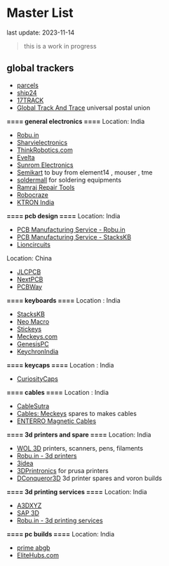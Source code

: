 # Master List 
last update: 2023-11-14
> this is a work in progress

## global trackers
- [parcels](https://parcelsapp.com/en/)
- [ship24](https://www.ship24.com/)
- [17TRACK](https://www.17track.net/en)
- [Global Track And Trace](https://globaltracktrace.ptc.post/gtt.web/) universal postal union

**==== general electronics ====**
Location: India

- [Robu.in](https://robu.in/)  
- [Sharvielectronics](https://sharvielectronics.com/)  
- [ThinkRobotics.com](https://thinkrobotics.com/)  
- [Evelta](https://evelta.com/)  
- [Sunrom Electronics](https://www.sunrom.com/)  
- [Semikart](https://www.semikart.com/)  to buy from element14 , mouser , tme
- [soldermall](https://www.soldermall.com/)  for soldering equipments
- [Ramraj Repair Tools](https://ramrajrepairtools.com/)
- [Robocraze](https://robocraze.com/)  
- [KTRON India](https://www.ktron.in/)  

**==== pcb design ====**
Location: India

- [PCB Manufacturing Service - Robu.in](https://robu.in/product/online-pcb-manufacturing-service/) 
- [PCB Manufacturing Service - StacksKB](https://stackskb.com/pcb-manufacturing-service/) 
- [Lioncircuits](https://www.lioncircuits.com/)  

Location: China
- [JLCPCB](https://jlcpcb.com/)  
- [NextPCB](https://www.nextpcb.com/)  
- [PCBWay](https://www.pcbway.com/about.html)

**==== keyboards ====**
Location : India

- [StacksKB](https://stackskb.com/)  
- [Neo Macro](https://neomacro.in/)  
- [Stickeys](https://stickeys.in/) 
- [Meckeys.com](https://www.meckeys.com/)  
- [GenesisPC](https://www.genesispc.in/)  
- [KeychronIndia](https://keychron.in/)

**==== keycaps ====**
Location : India
- [CuriosityCaps](https://curiositycaps.in/)  

**==== cables ====**
Location : India
- [CableSutra](https://cablesutra.shop/)
- [Cables: Meckeys](https://www.meckeys.com/category/accessories/cables/?filter_stock_status=instock)  spares to makes cables
- [ENTERRO Magnetic Cables](https://enterro.in/collections/frontpage)  

**==== 3d printers and spare ====**
Location: India

- [WOL 3D](https://worldoflilliputs.com/products/)  printers, scanners, pens, filaments
- [Robu.in - 3d printers](https://robu.in/product-category/3d-printer-parts/full-3d-printer-kit/)  
- [3idea](https://www.3idea.in/)
- [3DPrintronics](https://www.3dprintronics.com/)  for prusa printers
- [DConqueror3D](https://dc3d.in/)  3d printer spares and voron builds

**==== 3d printing services ====**
Location: India

- [A3DXYZ](https://a3dxyz.com/)  
- [SAP 3D](https://sap3d.com/)  
- [Robu.in - 3d printing services](https://robu.in/product-category/3d-printer-parts/3d-printing-service/)

**==== pc builds ====**
Location: India

- [prime abgb](https://www.primeabgb.com/)  
- [EliteHubs.com](https://elitehubs.com/)